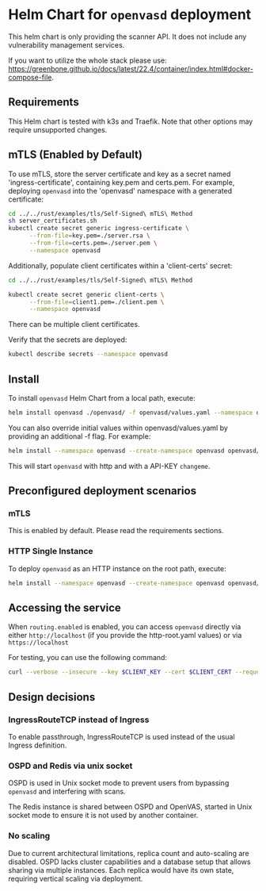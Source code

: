 # Helm Chart for `openvasd` deployment 

This helm chart is only providing the scanner API. It does not include any vulnerability management services.

If you want to utilize the whole stack please use: https://greenbone.github.io/docs/latest/22.4/container/index.html#docker-compose-file.

## Requirements

This Helm chart is tested with k3s and Traefik. Note that other options may require unsupported changes.

## mTLS (Enabled by Default)

To use mTLS, store the server certificate and key as a secret named 'ingress-certificate', containing key.pem and certs.pem. For example, deploying `openvasd` into the 'openvasd' namespace with a generated certificate:

```bash
cd ../../rust/examples/tls/Self-Signed\ mTLS\ Method
sh server_certificates.sh
kubectl create secret generic ingress-certificate \
      --from-file=key.pem=./server.rsa \
      --from-file=certs.pem=./server.pem \
      --namespace openvasd

```

Additionally, populate client certificates within a 'client-certs' secret:

```bash
cd ../../rust/examples/tls/Self-Signed\ mTLS\ Method

kubectl create secret generic client-certs \
      --from-file=client1.pem=./client.pem \
      --namespace openvasd
```

There can be multiple client certificates.

Verify that the secrets are deployed:

```bash
kubectl describe secrets --namespace openvasd
```

## Install

To install `openvasd` Helm Chart from a local path, execute:

```bash
helm install openvasd ./openvasd/ -f openvasd/values.yaml --namespace openvasd --create-namespace openvasd
```

You can also override initial values within openvasd/values.yaml by providing an additional -f flag. For example:

```bash
helm install --namespace openvasd --create-namespace openvasd openvasd/ --values openvasd/values.yaml --values openvasd/http-root.yaml
```

This will start `openvasd` with http and with a API-KEY `changeme`.

## Preconfigured deployment scenarios

### mTLS

This is enabled by default. Please read the requirements sections.

### HTTP Single Instance

To deploy `openvasd` as an HTTP instance on the root path, execute:

```bash
helm install --namespace openvasd --create-namespace openvasd openvasd/ --values openvasd/values.yaml --values openvasd/http-root.yaml
```

## Accessing the service

When `routing.enabled` is enabled, you can access `openvasd` directly via either `http://localhost` (if you provide the http-root.yaml values) or via `https://localhost`

For testing, you can use the following command:

```bash
curl --verbose --insecure --key $CLIENT_KEY --cert $CLIENT_CERT --request HEAD https://127.0.0.1/health
```

## Design decisions

### IngressRouteTCP instead of Ingress

To enable passthrough, IngressRouteTCP is used instead of the usual Ingress definition.

### OSPD and Redis via unix socket

OSPD is used in Unix socket mode to prevent users from bypassing `openvasd` and interfering with scans. 

The Redis instance is shared between OSPD and OpenVAS, started in Unix socket mode to ensure it is not used by another container.

### No scaling

Due to current architectural limitations, replica count and auto-scaling are disabled. OSPD lacks cluster capabilities and a database setup that allows sharing via multiple instances. Each replica would have its own state, requiring vertical scaling via deployment.
